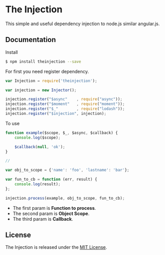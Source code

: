 # The Injection

This simple and useful dependency injection to node.js similar angular.js.

## Documentation

Install
```bash
$ npm install theinjection --save
```

For first you need register dependency.

```javascript
var Injection = require('theinjection');

var injection = new Injector();

injection.register("$async"    , require("async"));
injection.register("$moment"   , require("moment"));
injection.register("$_"        , require("lodash"));
injection.register("$injection", injection);
```

To use

```javascript
function example($scope, $_, $async, $callback) {
    console.log($scope);

    $callback(null, 'ok');
}

//

var obj_to_scope = {'name': 'foo', 'lastname': 'bar'};

var fun_to_cb = function (err, result) {
    console.log(result);
};

injection.process(example, obj_to_scope, fun_to_cb);
```
- The first param is **Function to process**.
- The second param is **Object Scope**.
- The third param is  **Callback**.

## License

The Injection is released under the [MIT License](https://github.com/felipefdl/theinjection/blob/master/LICENSE.md).

